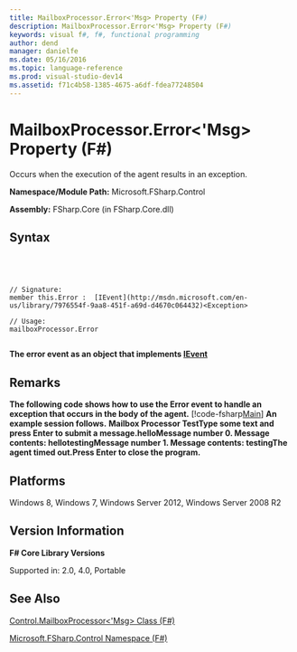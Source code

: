 ```yaml
---
title: MailboxProcessor.Error<'Msg> Property (F#)
description: MailboxProcessor.Error<'Msg> Property (F#)
keywords: visual f#, f#, functional programming
author: dend
manager: danielfe
ms.date: 05/16/2016
ms.topic: language-reference
ms.prod: visual-studio-dev14
ms.assetid: f71c4b58-1385-4675-a6df-fdea77248504 
---
```


# MailboxProcessor.Error<'Msg> Property (F#)

Occurs when the execution of the agent results in an exception.

**Namespace/Module Path:** Microsoft.FSharp.Control

**Assembly:** FSharp.Core (in FSharp.Core.dll)


## Syntax



```




// Signature:
member this.Error :  [IEvent](http://msdn.microsoft.com/en-us/library/7976554f-9aa8-451f-a69d-d4670c064432)<Exception>

// Usage:
mailboxProcessor.Error


```




**The error event as an object that implements [IEvent](http://msdn.microsoft.com/en-us/library/7976554f-9aa8-451f-a69d-d4670c064432)**
## Remarks
**The following code shows how to use the Error event to handle an exception that occurs in the body of the agent.**
[!code-fsharp[Main](snippets/fsmailboxprocessor/snippet23.fs)]
**An example session follows.**
**Mailbox Processor TestType some text and press Enter to submit a message.helloMessage number 0. Message contents: hellotestingMessage number 1. Message contents: testingThe agent timed out.Press Enter to close the program.**
## Platforms
Windows 8, Windows 7, Windows Server 2012, Windows Server 2008 R2


## Version Information
**F# Core Library Versions**

Supported in: 2.0, 4.0, Portable




## See Also
[Control.MailboxProcessor&#60;'Msg&#62; Class &#40;F&#35;&#41;](Control.MailboxProcessor%5B%27Msg%5D-Class-%5BFSharp%5D.md)

[Microsoft.FSharp.Control Namespace &#40;F&#35;&#41;](Microsoft.FSharp.Control-Namespace-%5BFSharp%5D.md)

